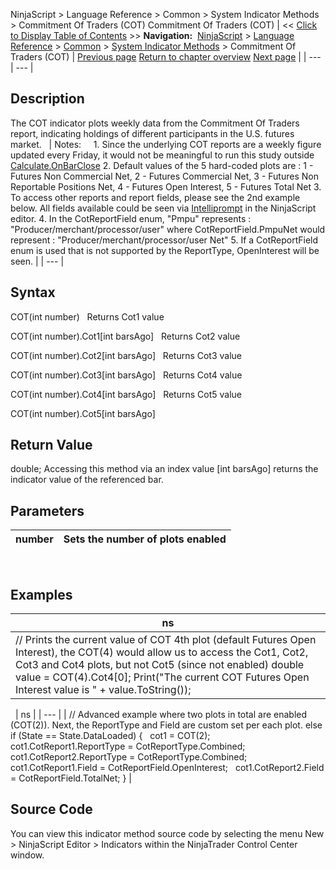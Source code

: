 ﻿
NinjaScript \> Language Reference \> Common \> System Indicator Methods \> Commitment Of Traders (COT)
Commitment Of Traders (COT)
| \<\< [Click to Display Table of Contents](commitment-of-traders-(cot).md) \>\> **Navigation:**     [NinjaScript](ninjascript.md) \> [Language Reference](language_reference_wip.md) \> [Common](common.md) \> [System Indicator Methods](indicators.md) \> Commitment Of Traders (COT) | [Previous page](choppiness_index.md) [Return to chapter overview](indicators.md) [Next page](commodity_channel_index_cci.md) |
| --- | --- |
## Description
The COT indicator plots weekly data from the Commitment Of Traders report, indicating holdings of different participants in the U.S. futures market.
 
| Notes:     1\. Since the underlying COT reports are a weekly figure updated every Friday, it would not be meaningful to run this study outside [Calculate.OnBarClose](calculate.md)  2\. Default values of the 5 hard\-coded plots are : 1 \- Futures Non Commercial Net, 2 \- Futures Commercial Net, 3 \- Futures Non Reportable Positions Net, 4 \- Futures Open Interest, 5 \- Futures Total Net 3\. To access other reports and report fields, please see the 2nd example below. All fields available could be seen via [Intelliprompt](intelliprompt.md) in the NinjaScript editor. 4\. In the CotReportField enum, "Pmpu" represents : "Producer/merchant/processor/user" where CotReportField.PmpuNet would represent : "Producer/merchant/processor/user Net" 5\. If a CotReportField enum is used that is not supported by the ReportType, OpenInterest will be seen. |
| --- |
 
## Syntax
COT(int number)
 
Returns Cot1 value  

COT(int number).Cot1\[int barsAgo]
 
Returns Cot2 value  

COT(int number).Cot2\[int barsAgo]
 
Returns Cot3 value  

COT(int number).Cot3\[int barsAgo]
 
Returns Cot4 value  

COT(int number).Cot4\[int barsAgo]
 
Returns Cot5 value  

COT(int number).Cot5\[int barsAgo]

## Return Value
double; Accessing this method via an index value \[int barsAgo] returns the indicator value of the referenced bar.

## Parameters
| number | Sets the number of plots enabled |
| --- | --- |
 
## 
## Examples
| ns |
| --- |
| // Prints the current value of COT 4th plot (default Futures Open Interest), the COT(4\) would allow us to access the Cot1, Cot2, Cot3 and Cot4 plots, but not Cot5 (since not enabled) double value \= COT(4\).Cot4\[0]; Print("The current COT Futures Open Interest value is " \+ value.ToString()); |
 
| ns |
| --- |
| // Advanced example where two plots in total are enabled (COT(2\)). Next, the ReportType and Field are custom set per each plot.  else if (State \=\= State.DataLoaded) {    cot1 \= COT(2);    cot1\.CotReport1\.ReportType \= CotReportType.Combined;    cot1\.CotReport2\.ReportType \= CotReportType.Combined;    cot1\.CotReport1\.Field \= CotReportField.OpenInterest;    cot1\.CotReport2\.Field \= CotReportField.TotalNet; } |

## Source Code
You can view this indicator method source code by selecting the menu New \> NinjaScript Editor \> Indicators within the NinjaTrader Control Center window.
 

